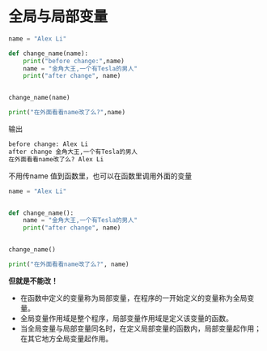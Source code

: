 # 全局与局部变量

```python
name = "Alex Li"

def change_name(name):
    print("before change:",name)
    name = "金角大王,一个有Tesla的男人"
    print("after change", name)


change_name(name)

print("在外面看看name改了么?",name)
```
输出

```python
before change: Alex Li
after change 金角大王,一个有Tesla的男人
在外面看看name改了么? Alex Li
```

不用传name 值到函数里，也可以在函数里调用外面的变量

```python
name = "Alex Li"


def change_name():
    name = "金角大王,一个有Tesla的男人"
    print("after change", name)


change_name()

print("在外面看看name改了么?", name)
```

**但就是不能改！**
* 在函数中定义的变量称为局部变量，在程序的一开始定义的变量称为全局变量。
* 全局变量作用域是整个程序，局部变量作用域是定义该变量的函数。
* 当全局变量与局部变量同名时，在定义局部变量的函数内，局部变量起作用；在其它地方全局变量起作用。
